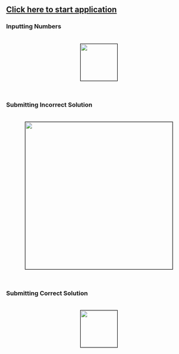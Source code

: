 ## [Click here to start application](https://brightsudoku.herokuapp.com/)

### Inputting Numbers<br><br>

<p align="center">
<img src="https://i.gyazo.com/906b4d616df00a12cb06ff45e82f1dc0.gif" style="width: 100px; border: 1px solid black; ">
</p><br>

### Submitting Incorrect Solution<br><br>

<p align="center">
<img src="https://gyazo.com/bac785a17b42de9dfcce9d2bf9f1e955.gif" style="width: 400px; border: 1px solid black; text-align:center;">
</p><br>

### Submitting Correct Solution<br><br>
<p align="center">
<img src="https://gyazo.com/c7ffec457ac32709ee8a4a311500d8a9.gif" style="width: 100px; border: 1px solid black; text-align:center;">
</p>

